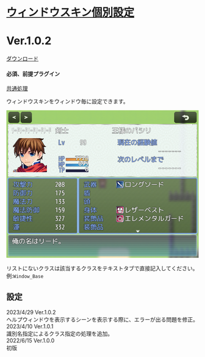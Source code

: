# [ウィンドウスキン個別設定](https://raw.githubusercontent.com/nuun888/MZ/master/NUUN_WindowSkinIndividual.js)
# Ver.1.0.2
[ダウンロード](https://raw.githubusercontent.com/nuun888/MZ/master/NUUN_WindowSkinIndividual.js)
#### 必須、前提プラグイン
[共通処理](https://github.com/nuun888/MZ/blob/master/README/Base.md)  

ウィンドウスキンをウィンドウ毎に設定できます。  

![画像](img/WindowSkin.png)  

リストにないクラスは該当するクラスをテキストタブで直接記入してください。  
例:`Window_Base `

## 設定
2023/4/29 Ver.1.0.2  
ヘルプウィンドウを表示するシーンを表示する際に、エラーが出る問題を修正。  
2023/4/10 Ver.1.0.1  
識別名指定によるクラス指定の処理を追加。  
2022/6/15 Ver.1.0.0  
初版  
